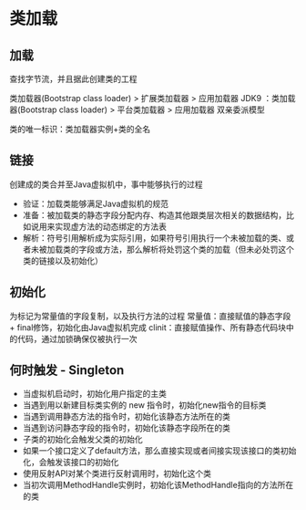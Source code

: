 # 类加载

## 加载
查找字节流，并且据此创建类的工程

类加载器(Bootstrap class loader) > 扩展类加载器 > 应用加载器
JDK9 ：类加载器(Bootstrap class loader) > 平台类加载器 > 应用加载器
双亲委派模型

类的唯一标识：类加载器实例+类的全名

## 链接
创建成的类合并至Java虚拟机中，事中能够执行的过程
* 验证：加载类能够满足Java虚拟机的规范
* 准备：被加载类的静态字段分配内存、构造其他跟类层次相关的数据结构，比如说用来实现虚方法的动态绑定的方法表
* 解析：符号引用解析成为实际引用，如果符号引用执行一个未被加载的类、或者未被加载类的字段或方法，那么解析将处罚这个类的加载（但未必处罚这个类的链接以及初始化）

## 初始化
为标记为常量值的字段复制，以及执行<clinit>方法的过程
常量值：直接赋值的静态字段 + final修饰，初始化由Java虚拟机完成
clinit：直接赋值操作、所有静态代码块中的代码，通过加锁确保仅被执行一次

## 何时触发 - Singleton
* 当虚拟机启动时，初始化用户指定的主类
* 当遇到用以新建目标类实例的 new 指令时，初始化new指令的目标类
* 当遇到调用静态方法的指令时，初始化该静态方法所在的类
* 当遇到访问静态字段的指令时，初始化该静态字段所在的类
* 子类的初始化会触发父类的初始化
* 如果一个接口定义了default方法，那么直接实现或者间接实现该接口的类初始化，会触发该接口的初始化
* 使用反射API对某个类进行反射调用时，初始化这个类
* 当初次调用MethodHandle实例时，初始化该MethodHandle指向的方法所在的类
